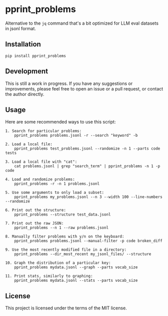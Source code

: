 # pprint_problems

Alternative to the `jq` command that's a bit optimized for LLM eval datasets in jsonl format. 

## Installation

```pip install pprint_problems```

## Development

This is still a work in progress. If you have any suggestions or improvements, please feel free to open an issue or a pull request, or contact the author directly.

## Usage

Here are some recommended ways to use this script:

```
1. Search for particular problems:
    pprint_problems problems.jsonl -r --search "keyword" -b

2. Load a local file:
    pprint_problems test_problems.jsonl --randomize -n 1 --parts code tests

3. Load a local file with "cat":
    cat problems.jsonl | grep "search_term" | pprint_problems -n 1 -p code

4. Load and randomize problems:
    pprint_problems -r -n 1 problems.jsonl

5. Use some arguments to only load a subset:
    pprint_problems my_problems.jsonl --n 3 --width 100 --line-numbers --randomize

6. Print out the structure:
    pprint_problems --structure test_data.jsonl

7. Print out the raw JSON:
    pprint_problems --n 1 --raw problems.jsonl

8. Manually filter problems with y/n on the keyboard:
    pprint_problems problems.jsonl --manual-filter -p code broken_diff

9. Use the most recently modified file in a directory:
    pprint_problems --dir_most_recent my_jsonl_files/ --structure

10. Graph the distribution of a particular key:
    pprint_problems mydata.jsonl --graph --parts vocab_size

11. Print stats, similarly to graphing:
    pprint_problems mydata.jsonl --stats --parts vocab_size
```

## License

This project is licensed under the terms of the MIT license.